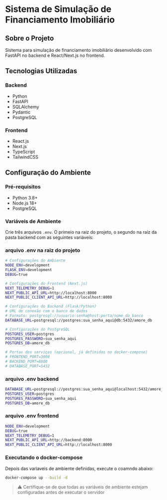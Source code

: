 # Sistema de Simulação de Financiamento Imobiliário

## Sobre o Projeto
Sistema para simulação de financiamento imobiliário desenvolvido com FastAPI no backend e React/Next.js no frontend.

## Tecnologias Utilizadas

### Backend
- Python
- FastAPI
- SQLAlchemy
- Pydantic
- PostgreSQL

### Frontend
- React.js
- Next.js
- TypeScript
- TailwindCSS

## Configuração do Ambiente

### Pré-requisitos
- Python 3.8+
- Node.js 18+
- PostgreSQL

### Variáveis de Ambiente
Crie três arquivos `.env`. O primeio na raiz do projeto, o segundo na raiz da pasta backend com as seguintes variáveis:

### arquivo .env na raiz do projeto

   ```bash
 # Configurações do Ambiente
NODE_ENV=development
FLASK_ENV=development
DEBUG=true

# Configurações do Frontend (Next.js)
NEXT_TELEMETRY_DEBUG=1
NEXT_PUBLIC_API_URL=http://localhost:8000
NEXT_PUBLIC_CLIENT_API_URL=http://localhost:8000

# Configurações do Backend (Flask/Python)
# URL de conexão com o banco de dados
# Formato: postgresql://usuario:senha@host:porta/nome_do_banco
DATABASE_URL=postgresql://postgres:sua_senha_aqui@db:5432/amore_db

# Configurações do PostgreSQL
POSTGRES_USER=postgres
POSTGRES_PASSWORD=sua_senha_aqui
POSTGRES_DB=amore_db

# Portas dos serviços (opcional, já definidas no docker-compose)
# FRONTEND_PORT=3000
# BACKEND_PORT=8000
# DATABASE_PORT=5432
   ```

### arquivo .env backend

   ```bash
  DATABASE_URL=postgresql://postgres:sua_senha_aqui@localhost:5432/amore_db
POSTGRES_USER=postgres
POSTGRES_PASSWORD=sua_senha_aqui
POSTGRES_DB=amore_db
   ```
### arquivo .env frontend
   ```bash
NODE_ENV=development
DEBUG=true
NEXT_TELEMETRY_DEBUG=1
NEXT_PUBLIC_API_URL=http://backend:8000
NEXT_PUBLIC_CLIENT_API_URL=http://localhost:8000
   ```
### Executando o docker-compose

Depois das variaveis de ambiente definidas, execute o coamndo abaixo:
   ```bash
docker-compose up --build -d
   ```
> ⚠️ Certifique-se de que todas as variáveis de ambiente estejam configuradas antes de executar o servidor


